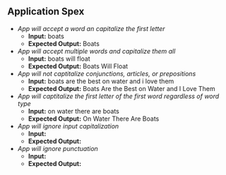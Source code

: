 ## Application Spex
* _App will accept a word an capitalize the first letter_
  * **Input:** boats
  * **Expected Output:** Boats
* _App will accept multiple words and capitalize them all_
  * **Input:** boats will float
  * **Expected Output:** Boats Will Float
* _App will not captitalize conjunctions, articles, or prepositions_
  * **Input:** boats are the best on water and i love them
  * **Expected Output:** Boats Are the Best on Water and I Love Them
* _App will captitalize the first letter of the first word regardless of word type_
  * **Input:** on water there are boats
  * **Expected Output:** On Water There Are Boats
* _App will ignore input capitalization_
  * **Input:**
  * **Expected Output:**
* _App will ignore punctuation_
  * **Input:**
  * **Expected Output:**
